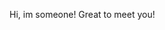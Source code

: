 Hi, im someone! Great to meet you!

<!---
MakerFleshdow/MakerFleshdow is a ✨ special ✨ repository because its `README.md` (this file) appears on your GitHub profile.
You can click the Preview link to take a look at your changes.
--->
